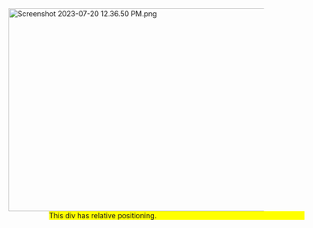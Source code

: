 <img src="https://github.com/zephyrBlogerOfficial/site-official/assets/138673777/23e29259-41eb-4bf4-96f1-a82cf59c1321" alt="Screenshot 2023-07-20 12.36.50 PM.png" height="400" width="1000"/>

<div style = "position:relative; left:80; bottem:2; background-color:yellow;">
         This div has relative positioning.
      </div>

